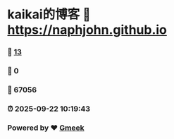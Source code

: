 # kaikai的博客 :link: https://naphjohn.github.io 
### :page_facing_up: [13](https://naphjohn.github.io/tag.html) 
### :speech_balloon: 0 
### :hibiscus: 67056 
### :alarm_clock: 2025-09-22 10:19:43 
### Powered by :heart: [Gmeek](https://github.com/Meekdai/Gmeek)
